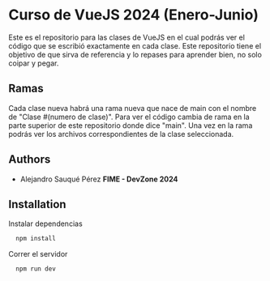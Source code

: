 # Curso de VueJS 2024 (Enero-Junio)

Este es el repositorio para las clases de VueJS en el cual podrás ver el código que se escribió exactamente en cada clase. Este repositorio tiene el objetivo de que sirva de referencia y lo repases para aprender bien, no solo coipar y pegar.

## Ramas

Cada clase nueva habrá una rama nueva que nace de main con el nombre de "Clase #(numero de clase)". Para ver el código cambia de rama en la parte superior de este repositorio donde dice "main". Una vez en la rama podrás ver los archivos correspondientes de la clase seleccionada.

## Authors

- Alejandro Sauqué Pérez
  **FIME - DevZone 2024**

## Installation

Instalar dependencias

```bash
  npm install
```

Correr el servidor

```bash
  npm run dev
```
